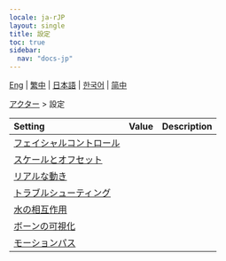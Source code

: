 ```yaml
---
locale: ja-rJP
layout: single
title: 設定
toc: true
sidebar:
  nav: "docs-jp"
---
```

[Eng](/dancexr/menu/2025.4/actor/all_settings) | [繁中](/tw/dancexr/menu/2025.4/actor/all_settings) | [日本語](/jp/dancexr/menu/2025.4/actor/all_settings) | [한국어](/kr/dancexr/menu/2025.4/actor/all_settings) | [简中](/zh/dancexr/menu/2025.4/actor/all_settings)

[アクター](../menu#アクター) > 設定



| Setting | Value | Description |
| :--- | --- | :--- |
| [フェイシャルコントロール](facial_debug) |
| [スケールとオフセット](scale_&_offset) |
| [リアルな動き](lifelike_motions) |
| [トラブルシューティング](troubleshooting) |
| [水の相互作用](water_interaction) |
| [ボーンの可視化](visualize_bones) |
| [モーションパス](motion_passes) |
